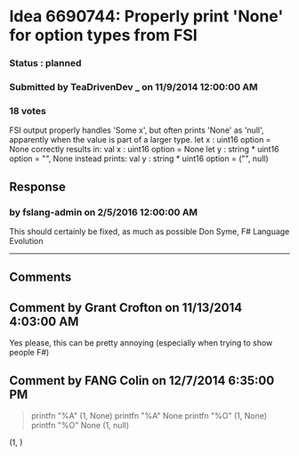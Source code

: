# Idea 6690744: Properly print 'None' for option types from FSI #

### Status : planned

### Submitted by TeaDrivenDev _ on 11/9/2014 12:00:00 AM

### 18 votes

FSI output properly handles 'Some x', but often prints 'None' as 'null', apparently when the value is part of a larger type.
let x : uint16 option = None
correctly results in: val x : uint16 option = None
let y : string * uint16 option = "", None
instead prints: val y : string * uint16 option = ("", null)



## Response 
### by fslang-admin on 2/5/2016 12:00:00 AM

This should certainly be fixed, as much as possible
Don Syme, F# Language Evolution

------------------------
## Comments


## Comment by Grant Crofton on 11/13/2014 4:03:00 AM
Yes please, this can be pretty annoying (especially when trying to show people F#)


## Comment by FANG Colin on 12/7/2014 6:35:00 PM
> printfn "%A" (1, None)
printfn "%A" None
printfn "%O" (1, None)
printfn "%O" None
(1, null)
<null>
(1, )
<null>

